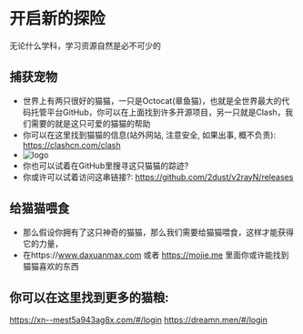 # 开启新的探险
无论什么学科，学习资源自然是必不可少的
## 捕获宠物
* 世界上有两只很好的猫猫，一只是Octocat(章鱼猫)，也就是全世界最大的代码托管平台GitHub，你可以在上面找到许多开源项目，另一只就是Clash，我们需要的就是这只可爱的猫猫的帮助
* 你可以在这里找到猫猫的信息(站外网站, 注意安全, 如果出事, 概不负责): https://clashcn.com/clash
* ![logo](./logo_64.png)
* 你也可以试着在GitHub里搜寻这只猫猫的踪迹?
* 你或许可以试着访问这串链接?: https://github.com/2dust/v2rayN/releases
## 给猫猫喂食
* 那么假设你拥有了这只神奇的猫猫，那么我们需要给猫猫喂食，这样才能获得它的力量，
* 在https://www.daxuanmax.com 或者 https://mojie.me 里面你或许能找到猫猫喜欢的东西

## 你可以在这里找到更多的猫粮: 
https://xn--mest5a943ag8x.com/#/login
https://dreamn.men/#/login
